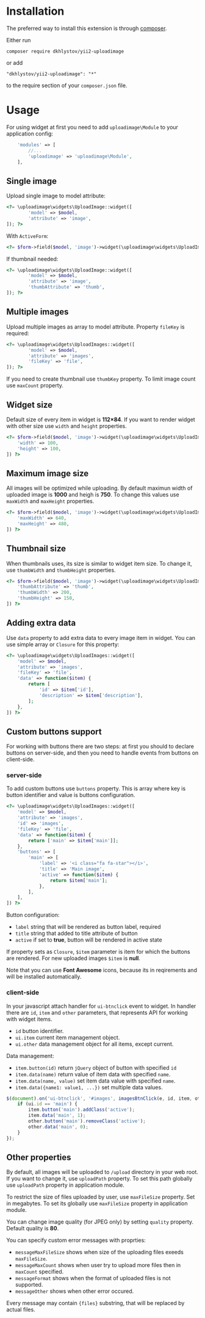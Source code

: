 # Installation

The preferred way to install this extension is through [composer](http://getcomposer.org/download/).

Either run

```
composer require dkhlystov/yii2-uploadimage
```

or add

```
"dkhlystov/yii2-uploadimage": "*"
```

to the require section of your `composer.json` file.


# Usage

For using widget at first you need to add `uploadimage\Module` to your application config:

```php
    'modules' => [
        //...
        'uploadimage' => 'uploadimage\Module',
    ],
```

## Single image

Upload single image to model attribute:

```php
<?= \uploadimage\widgets\UploadImage::widget([
        'model' => $model,
        'attribute' => 'image',
]); ?>
```

With `ActiveForm`:

```php
<?= $form->field($model, 'image')->widget(\uploadimage\widgets\UploadImage::className()) ?>
```

If thumbnail needed:

```php
<?= \uploadimage\widgets\UploadImage::widget([
        'model' => $model,
        'attribute' => 'image',
        'thumbAttribute' => 'thumb',
]); ?>
```

## Multiple images

Upload multiple images as array to model attribute. Property `fileKey` is required:

```php
<?= \uploadimage\widgets\UploadImages::widget([
        'model' => $model,
        'attribute' => 'images',
        'fileKey' => 'file',
]); ?>
```

If you need to create thumbnail use `thumbKey` property. To limit image count use `maxCount` property.

## Widget size

Default size of every item in widget is **112&times;84**. If you want to render widget with other size use `width` and `height` properties.

```php
<?= $form->field($model, 'image')->widget(\uploadimage\widgets\UploadImage::className(), [
    'width' => 100,
    'height' => 100,
]) ?>
```

## Maximum image size

All images will be optimized while uploading. By default maximun width of uploaded image is **1000** and heigh is **750**. To change this values use `maxWidth` and `maxHeight` properties.

```php
<?= $form->field($model, 'image')->widget(\uploadimage\widgets\UploadImage::className(), [
    'maxWidth' => 640,
    'maxHeight' => 480,
]) ?>
```

## Thumbnail size

When thumbnails uses, its size is similar to widget item size. To change it, use `thumbWidth` and `thumbHeight` properties.

```php
<?= $form->field($model, 'image')->widget(\uploadimage\widgets\UploadImage::className(), [
    'thumbAttribute' => 'thumb',
    'thumbWidth' => 200,
    'thumbHeight' => 150,
]) ?>
```

## Adding extra data

Use `data` property to add extra data to every image item in widget. You can use simple array or `Closure` for this property:

```php
<?= \uploadimage\widgets\UploadImages::widget([
    'model' => $model,
    'attribute' => 'images',
    'fileKey' => 'file',
    'data' => function($item) {
        return [
            'id' => $item['id'],
            'description' => $item['description'],
        ];
    },
]) ?>
```

## Custom buttons support

For working with buttons there are two steps: at first you should to declare buttons on server-side, and then you need to handle events from buttons on client-side.

### server-side

To add custom buttons use `buttons` property. This is array where key is button identifier and value is buttons configuration.
```php
<?= \uploadimage\widgets\UploadImages::widget([
    'model' => $model,
    'attribute' => 'images',
    'id' => 'images',
    'fileKey' => 'file',
    'data' => function($item) {
        return ['main' => $item['main']];
    },
    'buttons' => [
        'main' => [
            'label' => '<i class="fa fa-star"></i>',
            'title' => 'Main image',
            'active' => function($item) {
                return $item['main'];
            },
        ],
    ],
]) ?>
```

Button configuration:

* `label` string that will be rendered as button label, required
* `title` string that added to title attribute of button
* `active` if set to **true**, button will be rendered in active state

If property sets as `Closure`, `$item` parameter is item for which the buttons are rendered. For new uploaded images `$item` is **null**.

Note that you can use **Font Awesome** icons, because its in reqirements and will be installed automatically.

### client-side

In your javascript attach handler for `ui-btnclick` event to widget. In handler there are `id`, `item` and `other` parameters, that represents API for working with widget items.

* `id` button identifier.
* `ui.item` current item management object.
* `ui.other` data management object for all items, except current.

Data management:

* `item.button(id)` return `jQuery` object of button with specified `id`
* `item.data(name)` return value of item data with specified `name`.
* `item.data(name, value)` set item data value with specified `name`.
* `item.data({name1: value1, ...})` set multiple data values.

```js
$(document).on('ui-btnclick', '#images', imagesBtnClick(e, id, item, other) {
    if (ui.id == 'main') {
        item.button('main').addClass('active');
        item.data('main', 1);
        other.button('main').removeClass('active');
        other.data('main', 0);
    }
});
```

## Other properties

By default, all images will be uploaded to `/upload` directory in your web root. If you want to change it, use `uploadPath` property. To set this path globally use `uploadPath` property in application module.

To restrict the size of files uploaded by user, use `maxFileSize` property. Set in megabytes. To set its globally use `maxFileSize` property in application module.

You can change image quality (for JPEG only) by setting `quality` property. Default quality is **80**.

You can specify custom error messages with proprties:

* `messageMaxFileSize` shows when size of the uploading files exeeds `maxFileSize`.
* `messageMaxCount` shows when user try to upload more files then in `maxCount` specified.
* `messageFormat` shows when the format of uploaded files is not supported.
* `messageOther` shows when other error occured.

Every message may contain `{files}` substring, that will be replaced by actual files.